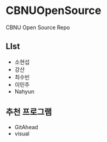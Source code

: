 # CBNUOpenSource
CBNU Open Source Repo

## LIst
* 소현섭
* 강산
* 최수빈
* 이민주
* Nahyun

## 추천 프로그램
* GitAhead
* visual


